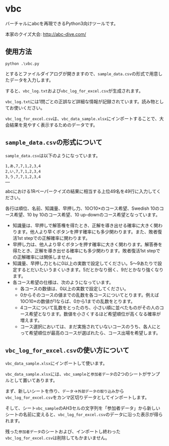 # vbc
バーチャルにabcを再現できるPython3向けツールです。

本家のクイズ大会: http://abc-dive.com/

## 使用方法

```
python .\vbc.py
```

とするとファイルダイアログが開きますので、`sample_data.csv`の形式で用意したデータを入力します。

すると、`vbc_log.txt`および`vbc_log_for_excel.csv`が生成されます。

`vbc_log.txt`には1問ごとの正誤など詳細な情報が記録されています。読み物としてお使いください。

`vbc_log_for_excel.csv`は、`vbc_data_sample.xlsx`にインポートすることで、大会結果を見やすく表示するためのデータです。

## `sample_data.csv`の形式について

`sample_data.csv`は以下のようになっています。
```
1,あ,7,7,1,2,3,4
2,い,7,7,1,2,3,4
3,う,7,7,1,2,3,4
……
```
abcにおける1Rペーパークイズの結果に相当する上位49名を49行に入力してください。

各行は順位、名前、知識量、早押し力、10○10×のコース希望、Swedish 10のコース希望、10 by 10のコース希望、10 up-downのコース希望となっています。

- 知識量は、早押しで解答権を得たとき、正解を導き出せる確率に大きく関わります。他人より早くボタンを押す確率にも多少関わります。また、敗者復活1st stepでの正解確率に関わります。
- 早押し力は、他人より早くボタンを押す確率に大きく関わります。解答券を得たとき、正解を導き出せる確率にも多少関わります。敗者復活1st stepでの正解確率には関係しません。
- 知識量、早押し力ともに0以上の実数で設定してください。5～9あたりで設定するとだいたいうまくいきます。5だとかなり弱く、9だとかなり強くなります。
- 各コース希望の仕様は、次のようになっています。
    - 各コースの数値は、0以上の実数で設定してください。
    - 0からそのコースの値までの乱数を各コースについてとります。例えば10○10×の数値が1ならば、0から1までの乱数をとります。
    - 4コースについて乱数をとったのち、小さい順に並べたものがその人のコース希望となります。数値を小さくするほど希望順位が高くなる確率が増えます。
    - コース選択においては、まだ実施されていないコースのうち、各人にとって希望順位が最高のコースが選ばれたら、コース出場を希望します。

## `vbc_log_for_excel.csv`の使い方について

`vbc_data_sample.xlsx`にインポートして使います。

`vbc_data_sample.xlsx`には、`vbc_sample`と`参加者データ`の2つのシートがサンプルとして置いてあります。

まず、新しいシートを作り、`データ`→`外部データの取り込み`から`vbc_log_for_excel.csv`をカンマ区切りデータとしてインポートします。

そして、シート`vbc_sample`のAH3セルの文字列を「参加者データ」から新しいシートの名前に変えると、`vbc_log_for_excel.csv`のデータに沿った表示が得られます。

残った`参加者データ`のシートおよび、インポートし終わった`vbc_log_for_excel.csv`は削除してもかまいません。